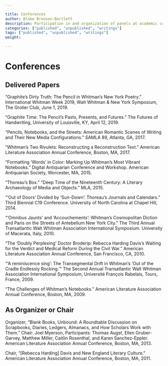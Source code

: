 ```yaml
---

title: Conferences
author: Blake Bronson-Bartlett
description: Participation in and organization of panels at academic conferences
categories: ["published", "unpublished", "writings"]
tags: ["published", "unpublished", "writings"]
weight: 

---
```


# Conferences

## Delivered Papers

“Graphite’s Dirty Truth: The Pencil in Whitman’s New York Poetry.” International Whitman Week 2019, Walt Whitman & New York Symposium, The Grolier Club, June 1, 2019.

“Graphite Time: The Pencil’s Pasts, Presents, and Futures.” The Futures of Handwriting, University of Louisville, KY, April 12, 2019.

“Pencils, Notebooks, and the Streets: American Romantic Scenes of Writing and Their New Media Configurations.” SAMLA 89, Atlanta, GA, 2017.

“Whitman’s Two Rivulets: Reconstructing a Reconstruction Text.” American Literature Association Annual Conference, Boston, MA, 2017.

“Formatting ‘Words’ in Color: Marking Up Whitman’s Most Vibrant Notebooks.” Digital Antiquarian Conference and Workshop. American Antiquarian Society, Worcester, MA, 2015.

“Thoreau’s Box.” “Deep Time of the Nineteenth Century: A Literary Archaeology of Media and Objects.” MLA, 2015.

“‘Out of Doors’ Divided by ‘Sun-Down’: Thoreau’s Journals and Calendars.” Third Biennial C19 Conference. University of North Carolina at Chapel Hill, 2014.

“‘Omnibus Jaunts’ and ‘Accouchements’: Whitman’s Cosmopolitan Diction and Paris on the Streets of Antebellum New York City.” The Third Annual Transatlantic Walt Whitman Association International Symposium. University of Macerata, Italy, 2010.

“The ‘Doubly Perplexing’ Doctor Broderip: Rebecca Harding Davis’s Waiting for the Verdict and Medical Reform During the Civil War.” American Literature Association Annual Conference, San Francisco, CA, 2010.

“‘A reminiscence sing’: The Transegmental Drift in Whitman’s ‘Out of the Cradle Endlessly Rocking.’” The Second Annual Transatlantic Walt Whitman Association International Symposium, Université François Rabelais, Tours, France, 2009.

“The Challenges of Whitman’s Notebooks.” American Literature Association Annual Conference, Boston, MA, 2009.

## As Organizer or Chair

Organizer, “Blank Books, Unbound: A Roundtable Discussion on Scrapbooks, Diaries, Ledgers, Almanacs, and How Scholars Work with Them.” Chair: Joel Myerson, Participants: Thomas Augst, Ellen Gruber-Garvey, Matthew Miller, Caitlin Rosenthal, and Karen Sanchez-Eppler. American Literature Association Annual Conference, Boston, MA, 2013.

Chair, “[Rebecca Harding] Davis and New England Literary Culture.” American Literature Association Annual Conference, Boston, MA, 2011.
